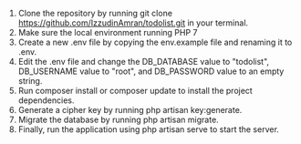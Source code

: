 1. Clone the repository by running git clone https://github.com/IzzudinAmran/todolist.git in your terminal.
2. Make sure the local environment running PHP 7
3. Create a new .env file by copying the env.example file and renaming it to .env.
4. Edit the .env file and change the DB_DATABASE value to "todolist", DB_USERNAME value to "root", and DB_PASSWORD value to an empty string.
5. Run composer install or composer update to install the project dependencies.
6. Generate a cipher key by running php artisan key:generate.
7. Migrate the database by running php artisan migrate.
8. Finally, run the application using php artisan serve to start the server.
